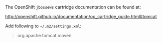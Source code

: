 The OpenShift `jbossews` cartridge documentation can be found at:

http://openshift.github.io/documentation/oo_cartridge_guide.html#tomcat

Add following to `~/.m2/settings.xml`:

> <settings xmlns="http://maven.apache.org/SETTINGS/1.0.0"
>       xmlns:xsi="http://www.w3.org/2001/XMLSchema-instance"
>       xsi:schemaLocation="http://maven.apache.org/SETTINGS/1.0.0
>                          https://maven.apache.org/xsd/settings-1.0.0.xsd">
>
> 	<pluginGroups>
> 	  <pluginGroup>org.apache.tomcat.maven</pluginGroup>
> 	</pluginGroups>
>
> </settings>